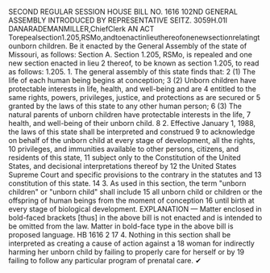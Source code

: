 SECOND REGULAR SESSION
HOUSE BILL NO. 1616
102ND GENERAL ASSEMBLY
INTRODUCED BY REPRESENTATIVE SEITZ.
3059H.01I DANARADEMANMILLER,ChiefClerk
AN ACT
Torepealsection1.205,RSMo,andtoenactinlieuthereofonenewsectionrelatingtounborn
children.
Be it enacted by the General Assembly of the state of Missouri, as follows:
Section A. Section 1.205, RSMo, is repealed and one new section enacted in lieu
2 thereof, to be known as section 1.205, to read as follows:
1.205. 1. The general assembly of this state finds that:
2 (1) The life of each human being begins at conception;
3 (2) Unborn children have protectable interests in life, health, and well-being and are
4 entitled to the same rights, powers, privileges, justice, and protections as are secured or
5 granted by the laws of this state to any other human person;
6 (3) The natural parents of unborn children have protectable interests in the life,
7 health, and well-being of their unborn child.
8 2. Effective January 1, 1988, the laws of this state shall be interpreted and construed
9 to acknowledge on behalf of the unborn child at every stage of development, all the rights,
10 privileges, and immunities available to other persons, citizens, and residents of this state,
11 subject only to the Constitution of the United States, and decisional interpretations thereof by
12 the United States Supreme Court and specific provisions to the contrary in the statutes and
13 constitution of this state.
14 3. As used in this section, the term "unborn children" or "unborn child" shall include
15 all unborn child or children or the offspring of human beings from the moment of conception
16 until birth at every stage of biological development.
EXPLANATION — Matter enclosed in bold-faced brackets [thus] in the above bill is not enacted and is
intended to be omitted from the law. Matter in bold-face type in the above bill is proposed language.
HB 1616 2
17 4. Nothing in this section shall be interpreted as creating a cause of action against a
18 woman for indirectly harming her unborn child by failing to properly care for herself or by
19 failing to follow any particular program of prenatal care.
✔